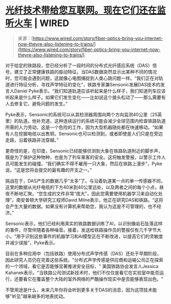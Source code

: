 <!--yml

类别：未分类

日期：2024-05-27 14:34:55

-->

# [光纤技术带给您互联网。现在它们还在监听火车](https://www.wired.com/story/fiber-optics-bring-you-internet-now-theyre-also-listening-to-trains/) | WIRED

> 来源：[https://www.wired.com/story/fiber-optics-bring-you-internet-now-theyre-also-listening-to-trains/](https://www.wired.com/story/fiber-optics-bring-you-internet-now-theyre-also-listening-to-trains/)

对于给定的铁路段，您已经分析了一段时间的分布式光纤感应系统（DAS）信号，建立了正常健康铁路的振动特征。当DAS数据突然显示出某种不同的情况时，您可能会遇到问题，这就像心电图捕捉到人类心跳问题一样。“我们正在对轨道进行特征分析，寻找声学特征的变化”，铁路专家兼Sensonic发展DAS技术的发言人Daniel Pyke表示。“我们知道轨道应该听起来是什么样子，我们知道列车应该听起来是什么样子。如果它们发生变化——比如说这个接头松动了——那么需要有人去修复它，避免问题的发生。”

Pyke表示，Sensonic的系统可以从其检测器周围向两个方向监测40公里（25英里）的轨道。他补充道，这种连续运行的系统可能会减少全球范围内检查铁路轨道所需的人力劳动，这是一个危险的工作，因为大型机器随处都在快速移动。“如果有人在挖掘电缆以出售铜，Sensonic也可以检测到，或者即使是人们只是在旁边走路，沿着铁路非法穿越。”

更奇怪的是，在印度，Sensonic已经能够侦测到大象在铁路轨道附近的脚步声，既是为了保护这种物种，也是为了列车乘客的安全。这将触发警报，以警示工作人员可能发生的碰撞。“我们确实不得不雇用一只大象，然后在铁路上漫步”，Pyke说。“这是您将会提交的最有趣的开支之一。”

挑战在于，DAS产生的数据几乎“太多”了。与沿着轨道某一点的单一传感器不同，这里的数据从光纤电缆的下方40米到40公里远处，以及两者之间的每个小点，昼夜不断地汇聚。“您生成的文件非常“庞大”，因此您需要使用机器学习来自动化处理”，南安普顿大学研究工程师David Milne表示，他正在研究DAS和铁路。“这将会产生大量的数据。如果没有计算机来帮助您，我认为这是不可管理的，也不经济。”

Sensonic表示，他们已经利用真实的铁路数据训练了AI，以识别像岩石坠落这样的事件，尽管伴随着各种噪音。接着，发送给铁路操作员的警报仅有几千字节大小。“用于识别这些事件的机器学习和AI模型正在不断改进，以提高它们的灵敏度并减少误报”，Pyke表示。

目前在多种应用中（包括铁路）使用分布式声学传感（DAS）还处于早期阶段，因此研究人员仍在完善这些系统。"分布式声学传感是供应商和运输公司正在探索的一个领域，看它是否能够显著推进安全目标，" 美国铁路协会发言人Jessica Kahanek表示。"当铁路公司测试新技术时，他们不仅仅是看它在实验室中能否运行，还要看它在覆盖整个大陆的室外网络的严酷操作现实中是否能够表现出色。"

不管用途是什么，未来几年你将会听到更多关于DAS的消息，因为这项技术能够"听见"越来越多的地表扰动。
